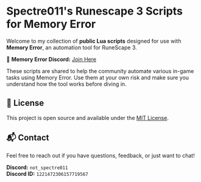 # Spectre011's Runescape 3 Scripts for Memory Error

Welcome to my collection of **public Lua scripts** designed for use with **Memory Error**, an automation tool for RuneScape 3.

🧠 **Memory Error Discord:** [Join Here](https://discord.gg/ywSDHbXmF5)

These scripts are shared to help the community automate various in-game tasks using Memory Error. Use them at your own risk and make sure you understand how the tool works before diving in.

## 📜 License

This project is open source and available under the [MIT License](LICENSE).

## 📬 Contact

Feel free to reach out if you have questions, feedback, or just want to chat!

**Discord:** `not_spectre011`  
**Discord ID:** `1221472306157719567`

